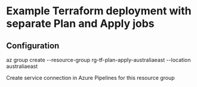 # Example Terraform deployment with separate Plan and Apply jobs

## Configuration

az group create --resource-group rg-tf-plan-apply-australiaeast --location australiaeast

Create service connection in Azure Pipelines for this resource group